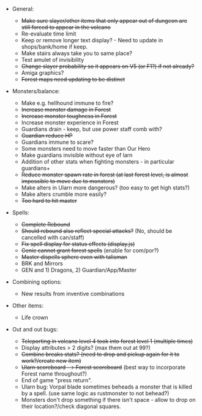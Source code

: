 - General:
    - ~~Make sure slayer/other items that only appear out of dungeon are still forced to appear in the volcano~~
    - Re-evaluate time limit
    - Keep or remove longer text display? - Need to update in shops/bank/home if keep.
    - Make stairs always take you to same place?
    - Test amulet of invisibility 
    - ~~Change slayer probability so it appears on V5 (or F1?) if not already?~~
    - Amiga graphics?
    - ~~Forest maps need updating to be distinct~~ 

- Monsters/balance:
    - Make e.g. hellhound immune to fire? 
    - ~~Increase monster damage in Forest~~
    - ~~Increase monster toughness in Forest~~
    - Increase monster experience in Forest
    - Guardians drain - keep, but use power staff comb with? 
    - ~~Guardian reduce HP~~
    - Guardians immune to scare?
    - Some monsters need to move faster than Our Hero
    - Make guardians invisible without eye of larn
    - Addition of other stats when fighting monsters - in particular guardians+
    - ~~Reduce monster spawn rate in forest (at last forest level, is almost impossible to move due to monsters)~~
    - Make alters in Ularn more dangerous? (too easy to get high stats?)
    - Make alters crumble more easily?
    - ~~Too hard to hit master~~
              
- Spells:
    - ~~Complete Rebound~~
    - ~~Should rebound also reflect special attacks?~~ (No, should be cancelled with can/staff)
    - ~~Fix spell display for status effects (display.js)~~
    - ~~Genie cannot grant forest spells~~ (enable for com/por?)
    - ~~Master dispells sphere even with talisman~~
    - BRK and Mirrors
    - GEN and 1) Dragons, 2) Guardian/App/Master

- Combining options:
    - New results from inventive combinations

- Other items:
    - Life crown

- Out and out bugs:
    - ~~Teleporting in volcano level 4 took into forest level 1 (multiple times)~~
    - Display attributes > 2 digits? (max them out at 99?)
    - ~~Combine breaks stats? (need to drop and pickup again for it to work?/create new item)~~
    - ~~Ularn scoreboard --> Forest scoreboard~~ (best way to incorporate Forest name throughout?)
    - End of game "press return". 
    - Ularn bug: Vorpal blade sometimes beheads a monster that is killed by a spell.
      (use same logic as rustmonster to not behead?)
    - Monsters don't drop something if there isn't space - allow to drop on their location?/check diagonal squares.
